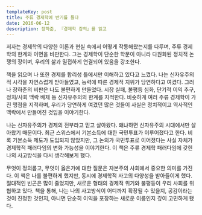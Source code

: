 ```yaml
---
templateKey: post
title: 주류 경제학에 반기를 들다
date: 2016-06-12
description: 장하준, 『경제학 강의』를 읽고
---
```

저자는 경제학의 다양한 이론과 현실 속에서 어떻게 작동해왔는지를 다루며, 주류 경제학의 한계와 이면을 비판한다. 그는 경제학이 단순한 학문이 아니라 다원화된 정치적 논쟁의 장이며, 우리의 삶과 밀접하게 연결되어 있음을 강조한다. 

책을 읽으며 나 또한 경제를 합리성 틀에서만 이해하고 있다고 느꼈다. 나는 신자유주의적 시각을 자연스럽게 받아들였고, 능력에 따른 경제적 지위가 당연하다고 여겼다. 그러나 장하준의 비판은 나도 불편하게 만들었다. 시장 실패, 불평등 심화, 단기적 이익 추구, 정치/사회 맥락 배제 등 신자유주의의 한계를 지적한다. 비슷하게 여러 주류 경제학이 가진 맹점을 지적하며, 우리가 당연하게 여겼던 많은 것들이 사실은 정치적이고 역사적인 맥락에서 만들어진 것임을 이야기한다.


나는 신자유주의가 경제의 전부라고 믿고 살아왔다. 왜냐하면 신자유주의 시대에서만 살아왔기 때문이다.  최근 스위스에서 기본소득에 대한 국민투표가 이루어졌다고 한다. 비록 기본소득 제도가 도입되지 않았지만, 그 논의가 국민투표로 이어졌다는 사실 자체가 경제학적 패러다임의 변화 가능성을 이야기한다. 이 책은 주류 경제학 패러다임에 갖힌 나의 사고방식을 다시 생각해보게 했다.

무엇이 정의롭고, 무엇이 옳은가에 대한 질문은 자본주의 사회에서 중요한 의미를 가진다. 이 책은 나를 불편하게 했지만, 동시에 경제학적 사고의 다양성을 받아들이게 했다. 절대적인 빈곤은 많이 줄었지만, 새로운 형태의 경제적 위기와 불평등이 우리 사회를 위협하고 있다. 책을 통해, 나는 나의 사고방식이 어디까지 확장될 수 있을지, 공감이라는 것이 진정한 것인지, 아니면 단순히 이익을 포장하는 새로운 이름인지 깊이 고민하게 됐다.
